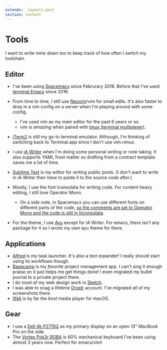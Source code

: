 ```yaml
---
extends: _layouts.post
section: content
---
```

# Tools

I want to write mine down too to keep track of how often I switch my toolchain.

## Editor
- I've been using [Spacemacs](http://spacemacs.org/) since Februrary 2018. Before that I've used [terminal Emacs](https://www.gnu.org/software/emacs/) since 2016.

- From time to time, I still use [Neovim](https://neovim.io/)/vim for small edits. It's also faster to drop in a vim config on a server when I'm playing around with some config.
  - I've used vim as my main editor for the past 6 years or so.
  - vim is _amazing_ when paired with [tmux (terminal multiplexer)](https://github.com/tmux/tmux/wiki).

- [iTerm2](https://www.iterm2.com/) is still my go-to terminal emulator. Although, I'm thinking of switching back to Terminal.app since I don't use vim+tmux.

- I use [iA Writer](https://ia.net/writer) when I'm doing some personal writing or note taking. It also supports YAML front matter so drafting from a contract template saves me a lot of time.

- [Sublime Text](https://www.sublimetext.com/) is my editor for writing public posts. (I don't want to write in iA Writer then _have_ to paste it to the source code after.)

- Mostly, I use the font Iconsolata for writing code. For content heavy editing, I still love Operator Mono.
  - On a side note, in Spacemacs you can use different fonts on different parts of the code, [so the comments are set to Operator Mono and the code is still in Inconsolata](https://d.pr/i/hGbY2P).
- For the theme, I use [Ayu](https://github.com/dempfi/ayu) except for iA Writer. For emacs, there isn't any package for it so I wrote my own ayu theme for there.

## Applications
- [Alfred](https://www.alfredapp.com/) is my task launcher. It's also a text expander! I really should start using its workflows though.
- [Basecamp](https://basecamp.com) is my _favorite_ project management app. I can't sing it enough praise on it just helps me get things done! I even migrated my bullet journal to a private project there.
- I do most of my web design work in [Sketch](https://www.sketchapp.com/).
- I was able to snag a lifetime [Droplr](https://www.droplr.com/) account. I've migrated _all_ of my screenshots there.
- [IINA](https://lhc70000.github.io/iina/) is by far the _best_ media player for macOS.

## Gear
- I use a [Dell 4k P2715Q](#) as my primary display on an open 13" MacBook Pro on the side.
- The [Vortex Pok3r RGBA](#) is 60% mechanical keyboard I've been using almost 3 years now. Perfect for emacs/vim!
